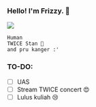 ### Hello! I'm Frizzy. 👋

<img src="https://pbs.twimg.com/media/EaHrQGmUYAAyQEF?format=jpg&name=large"/>

```
Human
TWICE Stan 🍭
and pru kanger :'
```

### TO-DO:
- [ ] UAS 
- [ ] Stream TWICE concert 😍
- [ ] Lulus kuliah :cry:

